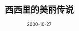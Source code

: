 ---
layout: page
title: 西西里的美丽传说
description: >
  原来一个未成年男的的意淫都可以拍成100多分钟的电影。
category: 电影
img: assets/img/movie/before2020/西西里的美丽传说.webp
star: 1
date: 2000-10-27
---